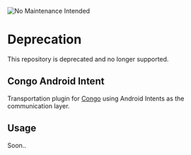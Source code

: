 ![No Maintenance Intended](http://unmaintained.tech/badge.svg)

# Deprecation
This repository is deprecated and no longer supported.

## Congo Android Intent

Transportation plugin for [Congo](https://github.com/Soluto/congo-core) using Android Intents as the communication layer.

## Usage
Soon..
